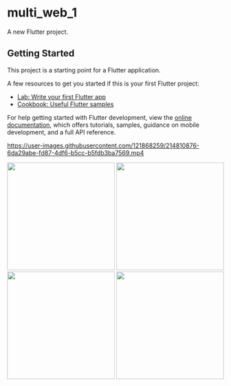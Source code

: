 # multi_web_1

A new Flutter project.

## Getting Started

This project is a starting point for a Flutter application.

A few resources to get you started if this is your first Flutter project:

- [Lab: Write your first Flutter app](https://docs.flutter.dev/get-started/codelab)
- [Cookbook: Useful Flutter samples](https://docs.flutter.dev/cookbook)

For help getting started with Flutter development, view the
[online documentation](https://docs.flutter.dev/), which offers tutorials,
samples, guidance on mobile development, and a full API reference.

https://user-images.githubusercontent.com/121868259/214810876-6da29abe-fd87-4df6-b5cc-b5fdb3ba7569.mp4

<img src="https://user-images.githubusercontent.com/121868259/218277709-afb95d89-d1c2-4848-9207-ce2b1c1d2384.jpeg" width="250px">
<img src="https://user-images.githubusercontent.com/121868259/218277712-68bfdd15-205f-4bf4-baab-52dcf0862b39.jpeg" width="250px">
<img src="https://user-images.githubusercontent.com/121868259/218277729-65a9c21c-4dec-47de-b882-7ccc7c5cce83.jpeg" width="250px">
<img src="https://user-images.githubusercontent.com/121868259/218277766-72bc3618-a9aa-4c3a-af2a-4722b2a108bc.jpeg" width="250px">
